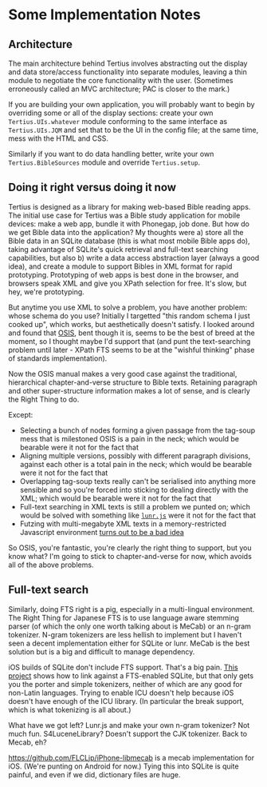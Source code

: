 Some Implementation Notes
=========================

Architecture
------------

The main architecture behind Tertius involves abstracting out the display
and data store/access functionality into separate modules, leaving a thin
module to negotiate the core functionality with the user. (Sometimes 
erroneously called an MVC architecture; PAC is closer to the mark.)

If you are building your own application, you will probably want to begin
by overriding some or all of the display sections: create your own
`Tertius.UIs.whatever` module conforming to the same interface as
`Tertius.UIs.JQM` and set that to be the UI in the config file; at the same
time, mess with the HTML and CSS.

Similarly if you want to do data handling better, write your own 
`Tertius.BibleSources` module and override `Tertius.setup`.

Doing it right versus doing it now
----------------------------------

Tertius is designed as a library for making web-based Bible reading apps. The
initial use case for Tertius was a Bible study application for mobile devices:
make a web app, bundle it with Phonegap, job done. But how do we get Bible
data into the application? My thoughts were a) store all the Bible data in an
SQLite database (this is what most mobile Bible apps do), taking advantage of
SQLite's quick retrieval and full-text searching capabilities, but also b)
write a data access abstraction layer (always a good idea), and create a
module to support Bibles in XML format for rapid prototyping. Prototyping of
web apps is best done in the browser, and browsers speak XML and give you
XPath selection for free. It's slow, but hey, we're prototyping.

But anytime you use XML to solve a problem, you have another problem: whose
schema do you use? Initially I targetted "this random schema I just cooked
up", which works, but aesthetically doesn't satisfy. I looked around and found
that [OSIS](http://www.bibletechnologies.net/), bent though it is, seems to be
the best of breed at the moment, so I thought maybe I'd support that (and punt
the text-searching problem until later - XPath FTS seems to be at the
"wishful thinking" phase of standards implementation).

Now the OSIS manual makes a very good case against the traditional,
hierarchical chapter-and-verse structure to Bible texts. Retaining paragraph
and other super-structure information makes a lot of sense, and is clearly the
Right Thing to do.

Except:

* Selecting a bunch of nodes forming a given passage from the tag-soup mess
  that is milestoned OSIS is a pain in the neck; which would be bearable were
  it not for the fact that
* Aligning multiple versions, possibly with different paragraph divisions,
  against each other is a total pain in the neck; which would be bearable were
  it not for the fact that
* Overlapping tag-soup texts really can't be serialised into anything more sensible
  and so you're forced into sticking to dealing directly with the XML; which would be
  bearable were it not for the fact that
* Full-text searching in XML texts is still a problem we punted on; which would be solved
  with something like [`lunr.js`](http://lunrjs.com/) were it not for the fact that
* Futzing with multi-megabyte XML texts in a memory-restricted Javascript environment
  [turns out to be a bad idea](http://sealedabstract.com/rants/why-mobile-web-apps-are-slow/)

So OSIS, you're fantastic, you're clearly the right thing to support, but you
know what? I'm going to stick to chapter-and-verse for now, which avoids all of
the above problems.

Full-text search
----------------

Similarly, doing FTS right is a pig, especially in a multi-lingual environment.
The Right Thing for Japanese FTS is to use language aware stemming parser (of which the
only one worth talking about is MeCab) or an n-gram tokenizer. N-gram tokenizers are
less hellish to implement but I haven't seen a decent implementation either for
SQLite or lunr. MeCab is the best solution but is a big and difficult to manage
dependency.

iOS builds of SQLite don't include FTS support. That's a big pain. 
[This project](https://github.com/dominikkrejcik/sqliteFTSTest) shows how to link
against a FTS-enabled SQLite, but that only gets you the porter and simple tokenizers,
neither of which are any good for non-Latin languages. Trying to enable ICU doesn't
help because iOS doesn't have enough of the ICU library. (In particular the break
support, which is what tokenizing is all about.)

What have we got left? Lunr.js and make your own n-gram tokenizer? Not much fun.
S4LuceneLibrary? Doesn't support the CJK tokenizer. Back to Mecab, eh?

https://github.com/FLCLjp/iPhone-libmecab is a mecab implementation for iOS. (We're
punting on Android for now.) Tying this into SQLite is quite painful, and even if we
did, dictionary files are huge.
